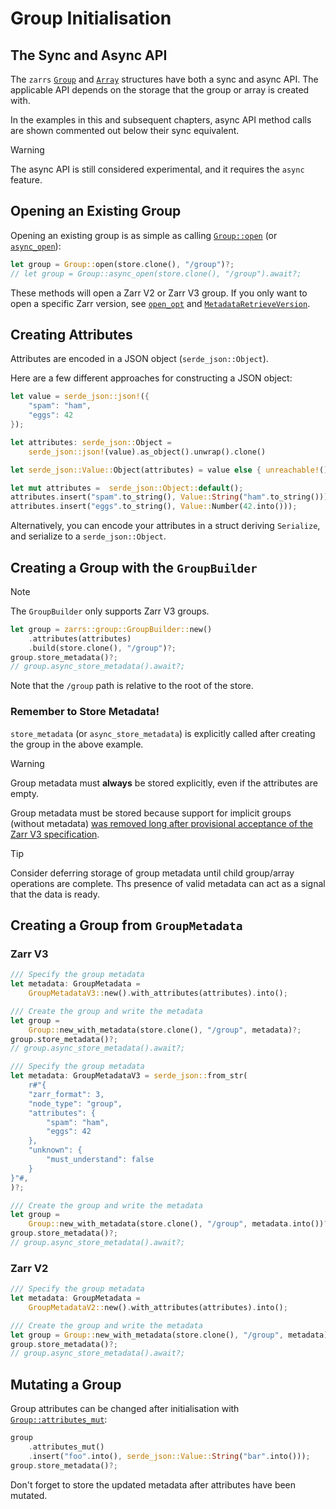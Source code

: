 # Group Initialisation

## The Sync and Async API

The `zarrs` [`Group`](https://docs.rs/zarrs/latest/zarrs/group/struct.Group.html) and [`Array`](https://docs.rs/zarrs/latest/zarrs/array/struct.Array.html) structures have both a sync and async API.
The applicable API depends on the storage that the group or array is created with.

In the examples in this and subsequent chapters, async API method calls are shown commented out below their sync equivalent.

> [!WARNING]
> The async API is still considered experimental, and it requires the `async` feature.

## Opening an Existing Group

Opening an existing group is as simple as calling [`Group::open`](https://docs.rs/zarrs/latest/zarrs/group/struct.Group.html#method.open) (or [`async_open`](https://docs.rs/zarrs/latest/zarrs/group/struct.Group.html#method.async_open)):
```rs
let group = Group::open(store.clone(), "/group")?;
// let group = Group::async_open(store.clone(), "/group").await?;
```

These methods will open a Zarr V2 or Zarr V3 group.
If you only want to open a specific Zarr version, see [`open_opt`](https://docs.rs/zarrs/latest/zarrs/group/struct.Group.html#method.open_opt) and [`MetadataRetrieveVersion`](https://docs.rs/zarrs/latest/zarrs/config/enum.MetadataRetrieveVersion.html).

## Creating Attributes
Attributes are encoded in a JSON object (`serde_json::Object`).

Here are a few different approaches for constructing a JSON object:
```rs
let value = serde_json::json!({
    "spam": "ham",
    "eggs": 42
});
```
```rs
let attributes: serde_json::Object =
    serde_json::json!(value).as_object().unwrap().clone()
```

```rs
let serde_json::Value::Object(attributes) = value else { unreachable!() };
```

```rs
let mut attributes =  serde_json::Object::default();
attributes.insert("spam".to_string(), Value::String("ham".to_string()));
attributes.insert("eggs".to_string(), Value::Number(42.into()));
```

Alternatively, you can encode your attributes in a struct deriving `Serialize`, and serialize to a `serde_json::Object`.

## Creating a Group with the `GroupBuilder`

> [!NOTE]
> The `GroupBuilder` only supports Zarr V3 groups.

```rs
let group = zarrs::group::GroupBuilder::new()
    .attributes(attributes)
    .build(store.clone(), "/group")?;
group.store_metadata()?;
// group.async_store_metadata().await?;
```

Note that the `/group` path is relative to the root of the store.

### Remember to Store Metadata!
`store_metadata` (or `async_store_metadata`) is explicitly called after creating the group in the above example.

> [!WARNING]
> Group metadata must **always** be stored explicitly, even if the attributes are empty.

Group metadata must be stored because support for implicit groups (without metadata) [was removed long after provisional acceptance of the Zarr V3 specification](https://github.com/zarr-developers/zarr-specs/pull/292/).

> [!TIP]
> Consider deferring storage of group metadata until child group/array operations are complete.
> Ths presence of valid metadata can act as a signal that the data is ready.


## Creating a Group from `GroupMetadata`

### Zarr V3
```rs
/// Specify the group metadata
let metadata: GroupMetadata =
    GroupMetadataV3::new().with_attributes(attributes).into();

/// Create the group and write the metadata
let group =
    Group::new_with_metadata(store.clone(), "/group", metadata)?;
group.store_metadata()?;
// group.async_store_metadata().await?;
```

```rs
/// Specify the group metadata
let metadata: GroupMetadataV3 = serde_json::from_str(
    r#"{
    "zarr_format": 3,
    "node_type": "group",
    "attributes": {
        "spam": "ham",
        "eggs": 42
    },
    "unknown": {
        "must_understand": false
    }
}"#,
)?;

/// Create the group and write the metadata
let group =
    Group::new_with_metadata(store.clone(), "/group", metadata.into())?;
group.store_metadata()?;
// group.async_store_metadata().await?;
```

### Zarr V2

```rs
/// Specify the group metadata
let metadata: GroupMetadata =
    GroupMetadataV2::new().with_attributes(attributes).into();

/// Create the group and write the metadata
let group = Group::new_with_metadata(store.clone(), "/group", metadata)?;
group.store_metadata()?;
// group.async_store_metadata().await?;
```

## Mutating a Group

Group attributes can be changed after initialisation with [`Group::attributes_mut`](https://docs.rs/zarrs/latest/zarrs/group/struct.Group.html#method.attributes_mut):
```rust
group
    .attributes_mut()
    .insert("foo".into(), serde_json::Value::String("bar".into()));
group.store_metadata()?;
```

Don't forget to store the updated metadata after attributes have been mutated.
